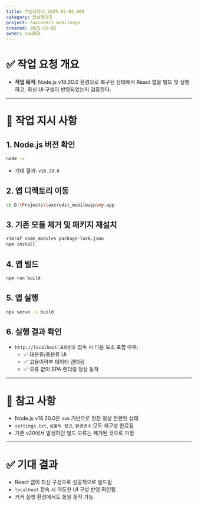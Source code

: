 ```yaml
---
title: 작업요청서_2025-05-02_009
category: 앱실행검증
project: taxcredit_mobileapp
created: 2025-05-02
owner: naub5k
---
```


# ✅ 작업 요청 개요

- **작업 목적**: Node.js v18.20.0 환경으로 복구된 상태에서 React 앱을 빌드 및 실행하고, 최신 UI 구성이 반영되었는지 검증한다.

---

# 🧾 작업 지시 사항

## 1. Node.js 버전 확인
```bash
node -v
```
- 기대 결과: `v18.20.0`

## 2. 앱 디렉토리 이동
```bash
cd D:\Projects\taxcredit_mobileapp\my-app
```

## 3. 기존 모듈 제거 및 패키지 재설치
```bash
rimraf node_modules package-lock.json
npm install
```

## 4. 앱 빌드
```bash
npm run build
```

## 5. 앱 실행
```bash
npx serve -s build
```

## 6. 실행 결과 확인
- `http://localhost:포트번호` 접속 시 다음 요소 포함 여부:
  - ✅ 대분류/중분류 UI
  - ✅ 고용이력부 데이터 렌더링
  - ✅ 오류 없이 SPA 렌더링 정상 동작

---

# 📎 참고 사항
- Node.js v18.20.0은 `nvm` 기반으로 완전 정상 전환된 상태
- `settings.txt`, `심볼릭 링크`, `환경변수` 모두 재구성 완료됨
- 기존 v20에서 발생하던 빌드 오류는 제거된 것으로 가정

---

# ✅ 기대 결과
- React 앱이 최신 구성으로 성공적으로 빌드됨
- `localhost` 접속 시 의도한 UI 구성 반영 확인됨
- 커서 실행 환경에서도 동일 동작 가능
